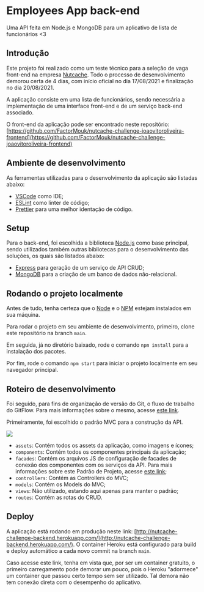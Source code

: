 # Employees App back-end

Uma API feita em Node.js e MongoDB para um aplicativo de lista de funcionários <3

## Introdução

Este projeto foi realizado como um teste técnico para a seleção de vaga front-end na empresa [Nutcache](https://www.nutcache.com/).
Todo o processo de desenvolvimento demorou certa de 4 dias, com início oficial no dia 17/08/2021 e finalização no dia 20/08/2021.

A aplicação consiste em uma lista de funcionários, sendo necessária a implementação de uma interface front-end e de um serviço back-end associado.

O front-end da aplicação pode ser encontrado neste repositório: [https://github.com/FactorMouk/nutcache-challenge-joaovitoroliveira-frontend](https://github.com/FactorMouk/nutcache-challenge-joaovitoroliveira-frontend)

## Ambiente de desenvolvimento

As ferramentas utilizadas para o desenvolvimento da aplicação são listadas abaixo:

- [VSCode](https://code.visualstudio.com/) como IDE;
- [ESLint](https://eslint.org/) como linter de código;
- [Prettier](https://prettier.io/) para uma melhor identação de código.

## Setup

Para o back-end, foi escolhida a biblioteca [Node.js](https://nodejs.org) como base principal, sendo utilizados também outras bibliotecas para o desenvolvimento das soluções, os quais são listados abaixo:

- [Express](https://expressjs.com/pt-br/) para geração de um serviço de API CRUD;
- [MongoDB](https://www.mongodb.com/pt-br) para a criação de um banco de dados não-relacional.

## Rodando o projeto localmente

Antes de tudo, tenha certeza que o [Node](https://nodejs.org/en/) e o [NPM](https://www.npmjs.com/) estejam instalados em sua máquina.

Para rodar o projeto em seu ambiente de desenvolvimento, primeiro, clone este repositório na branch `main`.

Em seguida, já no diretório baixado, rode o comando `npm install` para a instalação dos pacotes.

Por fim, rode o comando `npm start` para iniciar o projeto localmente em seu navegador principal.

## Roteiro de desenvolvimento

Foi seguido, para fins de organização de versão do Git, o fluxo de trabalho do GitFlow. Para mais informações sobre o mesmo, acesse [este link](https://www.atlassian.com/br/git/tutorials/comparing-workflows/gitflow-workflow).

Primeiramente, foi escolhido o padrão MVC para a construção da API.

<img src="https://drive.google.com/uc?export=view&id=14qmODwCnwJ4sudv8sY9BnRql0XhTWhv-">

- `assets`: Contém todos os assets da aplicação, como imagens e ícones;
- `components`: Contém todos os componentes principais da aplicação;
- `facades`: Contém os arquivos JS de configuração de facades de conexão dos componentes com os serviços da API. Para mais informações sobre este Padrão de Projeto, acesse [este link](https://refactoring.guru/pt-br/design-patterns/facade);
- `controllers`: Contém as Controllers do MVC;
- `models`: Contém os Models do MVC;
- `views`: Não utilizado, estando aqui apenas para manter o padrão;
- `routes`: Contém as rotas do CRUD.

## Deploy

A aplicação está rodando em produção neste link: [http://nutcache-challenge-backend.herokuapp.com/](http://nutcache-challenge-backend.herokuapp.com/).
O container Heroku está configurado para build e deploy automático a cada novo commit na branch `main`.

Caso acesse este link, tenha em vista que, por ser um container gratuito, o primeiro carregamento pode demorar um pouco, pois o Heroku "adormece" um container que passou certo tempo sem ser utilizado. Tal demora não tem conexão direta com o desempenho do aplicativo.

